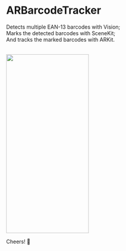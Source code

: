 # ARBarcodeTracker
Detects multiple EAN-13 barcodes with Vision;<br>
Marks the detected barcodes with SceneKit;<br>
And tracks the marked barcodes with ARKit.<br><br>

<img src="demo.gif" width="221.5" height="480">

Cheers! 🎈
